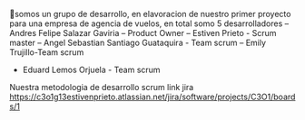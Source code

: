 👋somos un grupo de desarrollo, en elavoracion de nuestro primer proyecto para una empresa de agencia de vuelos, en total somo 5 desarrolladores 
– Andres Felipe Salazar Gaviria – Product Owner
– Estiven Prieto - Scrum master
– Angel Sebastian Santiago Guataquira - Team scrum
– Emily Trujillo-Team scrum
- Eduard Lemos Orjuela - Team scrum

Nuestra metodologia de desarrollo scrum link jira https://c3o1g13estivenprieto.atlassian.net/jira/software/projects/C3O1/boards/1
